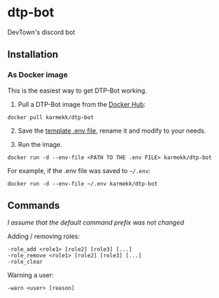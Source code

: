 # dtp-bot

DevTown's discord bot

## Installation

### As Docker image

This is the easiest way to get DTP-Bot working.

1. Pull a DTP-Bot image from the [Docker Hub](https://hub.docker.com/r/karmekk/dtp-bot):

```
docker pull karmekk/dtp-bot
```

2. Save the [template .env file](https://raw.githubusercontent.com/karmek-k/dtp-bot/master/.env.template), rename it and modify to your needs.

3. Run the image.

```
docker run -d --env-file <PATH TO THE .env FILE> karmekk/dtp-bot
```

For example, if the .env file was saved to `~/.env`:

```
docker run -d --env-file ~/.env karmekk/dtp-bot
```

## Commands

_I assume that the default command prefix was not changed_

Adding / removing roles:

```
-role_add <role1> [role2] [role3] [...]
-role_remove <role1> [role2] [role3] [...]
-role_clear
```

Warning a user:

```
-warn <user> [reason]
```
